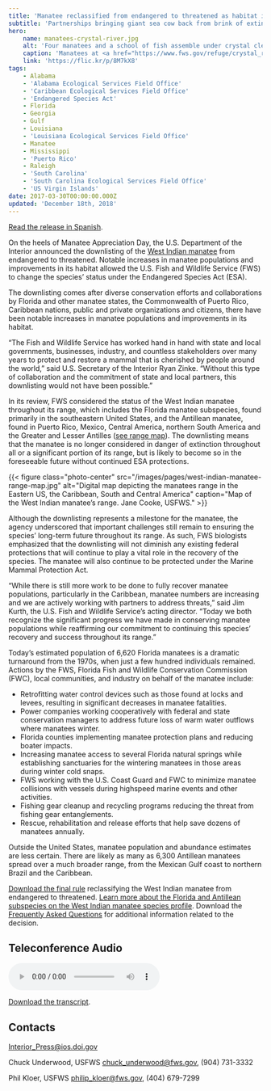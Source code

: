 ```yaml
---
title: 'Manatee reclassified from endangered to threatened as habitat improves and population expands - existing federal protections remain in place'
subtitle: 'Partnerships bringing giant sea cow back from brink of extinction'
hero:
    name: manatees-crystal-river.jpg
    alt: 'Four manatees and a school of fish assemble under crystal clear water.'
    caption: 'Manatees at <a href="https://www.fws.gov/refuge/crystal_river">Crystal River National Wildlife Refuge</a> in Florida. Photo by David Hinkel.'
    link: 'https://flic.kr/p/8M7kX8'
tags:
    - Alabama
    - 'Alabama Ecological Services Field Office'
    - 'Caribbean Ecological Services Field Office'
    - 'Endangered Species Act'
    - Florida
    - Georgia
    - Gulf
    - Louisiana
    - 'Louisiana Ecological Services Field Office'
    - Manatee
    - Mississippi
    - 'Puerto Rico'
    - Raleigh
    - 'South Carolina'
    - 'South Carolina Ecological Services Field Office'
    - 'US Virgin Islands'
date: 2017-03-30T00:00:00.000Z
updated: 'December 18th, 2018'
---
```


[Read the release in Spanish](/pdf/espanol/manatee-reclassified-from-endangered-to-threatened-as-habitat-improves-and-population-expands-existing-federal-protections-remain-in-place.pdf).

On the heels of Manatee Appreciation Day, the U.S. Department of the Interior announced the downlisting of the [West Indian manatee](/wildlife/mammal/manatee) from endangered to threatened. Notable increases in manatee populations and improvements in its habitat allowed the U.S. Fish and Wildlife Service (FWS) to change the species’ status under the Endangered Species Act (ESA).

The downlisting comes after diverse conservation efforts and collaborations by Florida and other manatee states, the Commonwealth of Puerto Rico, Caribbean nations, public and private organizations and citizens, there have been notable increases in manatee populations and improvements in its habitat.

“The Fish and Wildlife Service has worked hand in hand with state and local governments, businesses, industry, and countless stakeholders over many years to protect and restore a mammal that is cherished by people around the world,” said U.S. Secretary of the Interior Ryan Zinke. “Without this type of collaboration and the commitment of state and local partners, this downlisting would not have been possible.”

In its review, FWS considered the status of the West Indian manatee throughout its range, which includes the Florida manatee subspecies, found primarily in the southeastern United States, and the Antillean manatee, found in Puerto Rico, Mexico, Central America, northern South America and the Greater and Lesser Antilles ([see range map](#current-range)). The downlisting means that the manatee is no longer considered in danger of extinction throughout all or a significant portion of its range, but is likely to become so in the foreseeable future without continued ESA protections.

<span id="current-range"></span>
{{< figure class="photo-center" src="/images/pages/west-indian-manatee-range-map.jpg" alt="Digital map depicting the manatees range in the Eastern US, the Caribbean, South and Central America" caption="Map of the West Indian manatee’s range. Jane Cooke, USFWS." >}}

Although the downlisting represents a milestone for the manatee, the agency underscored that important challenges still remain to ensuring the species’ long-term future throughout its range. As such, FWS biologists emphasized that the downlisting will not diminish any existing federal protections that will continue to play a vital role in the recovery of the species. The manatee will also continue to be protected under the Marine Mammal Protection Act.

“While there is still more work to be done to fully recover manatee populations, particularly in the Caribbean, manatee numbers are increasing and we are actively working with partners to address threats,” said Jim Kurth, the U.S. Fish and Wildlife Service’s acting director. “Today we both recognize the significant progress we have made in conserving manatee populations while reaffirming our commitment to continuing this species’ recovery and success throughout its range.”

Today’s estimated population of 6,620 Florida manatees is a dramatic turnaround from the 1970s, when just a few hundred individuals remained. Actions by the FWS, Florida Fish and Wildlife Conservation Commission (FWC), local communities, and industry on behalf of the manatee include:

- Retrofitting water control devices such as those found at locks and levees, resulting in significant decreases in manatee fatalities.
- Power companies working cooperatively with federal and state conservation managers to address future loss of warm water outflows where manatees winter.
- Florida counties implementing manatee protection plans and reducing boater impacts.
- Increasing manatee access to several Florida natural springs while establishing sanctuaries for the wintering manatees in those areas during winter cold snaps.
- FWS working with the U.S. Coast Guard and FWC to minimize manatee collisions with vessels during high­speed marine events and other activities.
- Fishing gear clean­up and recycling programs reducing the threat from fishing gear entanglements.
- Rescue, rehabilitation and release efforts that help save dozens of manatees annually.

Outside the United States, manatee population and abundance estimates are less certain. There are likely as many as 6,300 Antillean manatees spread over a much broader range, from the Mexican Gulf coast to northern Brazil and the Caribbean.

[Download the final rule](/pdf/west-indian-manatee-reclassification-final-rule.pdf) reclassifying the West Indian manatee from endangered to threatened.
[Learn more about the Florida and Antillean subspecies on the West Indian manatee species profile](/wildlife/mammal/manatee/). Download the [Frequently Asked Questions](/pdf/frequently-asked-questions/manatee-reclassification-to-threatened.pdf) for additional information related to the decision.

## Teleconference Audio

<audio src="https://www.fws.gov/northflorida/Manatee/2017%20Reclass/20170330_WIM_reclass_PressConfer_Audio_493144051.mp3" controls="controls">
  Your browser does not support the <code>audio</code> element.
</audio>

[Download the transcript](https://www.fws.gov/northflorida/Manatee/2017%20Reclass/20170330_WIM_Rercalss_PressConfer_Transcript.pdf).

## Contacts

[Interior_Press@ios.doi.gov](mailto:Interior_Press@ios.doi.gov)

Chuck Underwood, USFWS
[chuck_underwood@fws.gov](mailto:chuck_underwood@fws.gov?subject=Manatee+Reclassification), (904) 731-3332

Phil Kloer, USFWS
[philip_kloer@fws.gov](mailto:philip_kloer@fws.gov?subject=Manatee+Reclassification), (404) 679-7299
